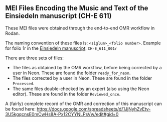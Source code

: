 ## MEI Files Encoding the Music and Text of the Einsiedeln manuscript (CH-E 611)

These MEI files were obtained through the end-to-end OMR workflow in Rodan.

The naming convention of these files is: `<siglum>_<folio number>`. Example for folio 1r in the [Einsiedeln manuscript](https://cantusdatabase.org/source/123606): `CH-E_611_001r`

There are three sets of files:
  
- The files as obtained by the OMR workflow, before being corrected by a user in Neon. These are found the folder `ready_for_neon`.
- The files corrected by a user in Neon. These are found in the folder `Processed`.
- The same files double-checked by an expert (also using the Neon editor). These are found in the folder `Reviewed_once`.

A (fairly) complete record of the OMR and correction of this manuscript can be found here: https://docs.google.com/spreadsheets/d/1JjNyhZvEtv-3U5kgqcnsE0mCwHs8A-Px12CYYNLPsVw/edit#gid=0
